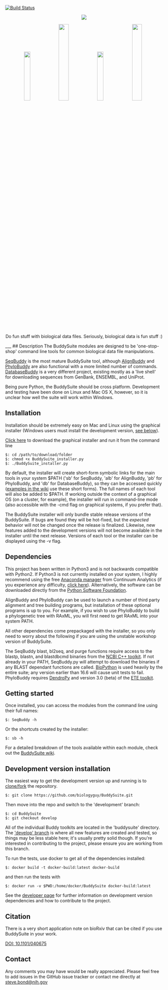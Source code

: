 [![Build Status](https://travis-ci.org/biologyguy/BuddySuite.svg?branch=develop)](https://travis-ci.org/biologyguy/BuddySuite)
<p align="center"><a href="https://github.com/biologyguy/BuddySuite/wiki">
<img src="https://raw.githubusercontent.com/biologyguy/BuddySuite/master/workshop/images/BuddySuite-logo.gif" /></a></p>
<p align="center">
<a href="https://github.com/biologyguy/BuddySuite/wiki/SeqBuddy"><img src="https://raw.githubusercontent.com/biologyguy/BuddySuite/master/workshop/images/SeqBuddy-logo.gif" width=20%/></a>
<a href="https://github.com/biologyguy/BuddySuite/wiki/AlignBuddy"><img src="https://raw.githubusercontent.com/biologyguy/BuddySuite/master/workshop/images/AlignBuddy-logo.gif" width=25%/></a>
<a href="https://github.com/biologyguy/BuddySuite/wiki/DatabaseBuddy"><img src="https://raw.githubusercontent.com/biologyguy/BuddySuite/master/workshop/images/DBBuddy-logo.gif" width=20%/></a>
<a href="https://github.com/biologyguy/BuddySuite/wiki/PhyloBuddy"><img src="https://raw.githubusercontent.com/biologyguy/BuddySuite/master/workshop/images/PhyloBuddy-logo.gif" width=25%/></a>
</p>
<p align="center">Do fun stuff with biological data files. Seriously, biological data is fun stuff :)</p>
___
## Description
The BuddySuite modules are designed to be 'one-stop-shop' command line tools for common biological data file
 manipulations.

[SeqBuddy](https://github.com/biologyguy/BuddySuite/wiki/SeqBuddy) is the most mature BuddySuite tool, although
 [AlignBuddy](https://github.com/biologyguy/BuddySuite/wiki/AlignBuddy) and
 [PhyloBuddy](https://github.com/biologyguy/BuddySuite/wiki/PhyloBuddy) are also functional with a more limited number
 of commands. [DatabaseBuddy](https://github.com/biologyguy/BuddySuite/wiki/DatabaseBuddy) is a very different project,
 existing mostly as a 'live shell' for downloading sequences from GenBank, ENSEMBL, and UniProt.

Being pure Python, the BuddySuite should be cross platform. Development and testing have been done on Linux
 and Mac OS X, however, so it is unclear how well the suite will work within Windows.

## Installation 
Installation should be extremely easy on Mac and Linux using the graphical installer (Windows users must install the
 development version, [see below](https://github.com/biologyguy/BuddySuite#development-version-installation)).

[Click here](https://raw.github.com/biologyguy/BuddySuite/master/BuddySuite_installer.py) to download the graphical
 installer and run it from the command line
    
    $: cd /path/to/download/folder
    $: chmod +x BuddySuite_installer.py
    $: ./BuddySuite_installer.py

By default, the installer will create short-form symbolic links for the main tools in your system $PATH ('sb' for
 SeqBuddy, 'alb' for AlignBuddy, 'pb' for PhyloBuddy, and 'db' for DatabaseBuddy), so they can be accessed quickly
 ([examples in the wiki](https://github.com/biologyguy/buddysuite/wiki) use these short forms). The full names of each
 tool will also be added to $PATH. If working outside the context of a graphical OS (on a cluster, for example), the
 installer will run in command-line mode (also accessible with the -cmd flag on graphical systems, if you prefer that).

The BuddySuite installer will only bundle stable release versions of the BuddySuite. If bugs are found they will be
 hot-fixed, but the *expected* behavior will not be changed once the release is finalized. Likewise, new features added
 to the development versions will not become available in the installer until the next release. Versions of each tool or
 the installer can be displayed using the -v flag.

## Dependencies
This project has been written in Python3 and is not backwards compatible with Python2. If Python3 is not currently
 installed on your system, I highly recommend using the free [Anaconda manager](http://continuum.io/downloads#py34)
 from Continuum Analytics (if you experience any difficulty, 
 [click here](https://github.com/biologyguy/BuddySuite/wiki/anaconda)). Alternatively, the software can be downloaded 
 directly from the [Python Software Foundation](https://www.python.org/downloads/).

AlignBuddy and PhyloBuddy can be used to launch a number of third party alignment and tree building programs, but
 installation of these optional programs is up to you. For example, if you wish to use PhyloBuddy to build a 
 phylogenetic tree with RAxML, you will first need to get RAxML into your system PATH. 

All other dependencies come prepackaged with the installer, so you only need to worry about the following if you
 are using the unstable workshop version of BuddySuite.

The SeqBuddy blast, bl2seq, and purge functions require access to the blastp, blastn, and blastdbcmd binaries from the
 [NCBI C++ toolkit](http://www.ncbi.nlm.nih.gov/IEB/ToolBox/CPP_DOC/). If not already in your PATH, SeqBuddy.py will
 attempt to download the binaries if any BLAST dependant functions are called. [BioPython](http://biopython.org/) is
 used heavily by the entire suite; any version earlier than 16.6 will cause unit tests to fail. PhyloBuddy requires 
 [DendroPy](https://pythonhosted.org/DendroPy/) and version 3.0 (beta) of the
 [ETE toolkit](http://etetoolkit.org/download/).
 
## Getting started
Once installed, you can access the modules from the command line using their full names:

    $: SeqBuddy -h

Or the shortcuts created by the installer:

    $: sb -h

For a detailed breakdown of the tools available within each module, check out the
 [BuddySuite wiki](https://github.com/biologyguy/BuddySuite/wiki).

## Development version installation
The easiest way to get the development version up and running is to
 [clone/fork](https://help.github.com/articles/fork-a-repo/) the repository.

    $: git clone https://github.com/biologyguy/BuddySuite.git

Then move into the repo and switch to the 'development' branch:
    
    $: cd BuddySuite
    $: git checkout develop

All of the individual Buddy toolkits are located in the 'buddysuite' directory. The 
 ['develop' branch](https://github.com/biologyguy/BuddySuite/tree/develop) is where all new features are created
 and tested, so things may be less stable here; it's usually pretty solid though. If you're interested in contributing
 to the project, please ensure you are working from this branch.

To run the tests, use docker to get all of the dependencies installed:

    $: docker build -t docker-build:latest docker-build

and then run the tests with

    $: docker run -v $PWD:/home/docker/BuddySuite docker-build:latest

See the [developer page](https://github.com/biologyguy/BuddySuite/wiki/Developers) for further information on
 development version dependencies and how to contribute to the project.


## Citation
There is a very short application note on bioRxiv that can be cited if you use BuddySuite in your work.

[DOI: 10.1101/040675](http://dx.doi.org/10.1101/040675)


## Contact
Any comments you may have would be really appreciated. Please feel free to add issues in the GitHub issue tracker or
 contact me directly at [steve.bond@nih.gov](mailto:steve.bond@nih.gov)
